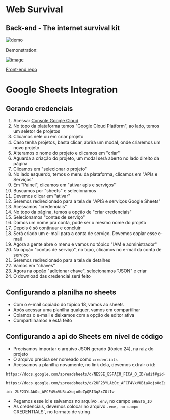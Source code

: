 # Web Survival
## Back-end - The internet survival kit

![demo](https://user-images.githubusercontent.com/54915150/163587557-a3eec3b4-2ca8-41c4-8468-04a8565f0d2a.gif)

<p>
Demonstration:<br>
   
[![image](https://img.shields.io/badge/LinkedIn-0077B5?style=for-the-badge&logo=linkedin&logoColor=white&link=https://www.linkedin.com/posts/altamir-santos_dev-nodejs-backend-activity-6918958334356160512-FWr8?utm_source=linkedin_share&utm_medium=member_desktop_web)](https://www.linkedin.com/posts/altamir-santos_dev-nodejs-backend-activity-6918958334356160512-FWr8?utm_source=linkedin_share&utm_medium=member_desktop_web)

</p>

[Front-end repo](https://github.com/miroswd/internet-kit-front)


# Google Sheets Integration 

## Gerando credenciais
<ol>
<li>Acessar <a href="https://console.cloud.google.com/">Console Google Cloud</a></li>
<li>No topo da plataforma temos "Google Cloud Platform", ao lado, temos um seletor de projetos</li>
<li>Clicamos nele ou em criar projeto</li>
<li>Caso tenha projetos, basta clicar, abrirá um modal, onde criaremos um novo projeto</li>
<li>Alteramos o nome do projeto e clicamos em "criar"</li>
<li>Aguarda a criação do projeto, um modal será aberto no lado direito da página</li>
<li>Clicamos em "selecionar o projeto"</li>
<li>No lado esquerdo, temos o menu da plataforma, clicamos em "APIs e Serviços"</li>
<li>Em "Painel", clicamos em "ativar apis e serviços"</li>
<li>Buscamos por "sheets" e selecionamos</li>
<li>Devemos clicar em "ativar"</li>
<li>Seremos redirecionado para a tela de "APIS e serviços Google Sheets"</li>
<li>Acessamos "credenciais"</li>
<li>No topo da página, temos a opção de "criar credenciais"</li>
<li>Selecionamos "contas de serviço"</li>
<li>Damos um nome pra conta, pode ser o mesmo nome do projeto</li>
<li>Depois é só continuar e concluir</li>
<li>Será criado um e-mail para a conta de serviço. Devemos copiar esse e-mail</li>
<li>Agora a gente abre o menu e vamos no tópico "IAM e administrador"</li>
<li>Na opção "contas de serviço", no topo, clicamos no e-mail da conta de serviço</li>
<li>Seremos redirecionado para a tela de detalhes</li>
<li>Vamos em "chaves"</li>
<li>Agora na opção "adicionar chave", selecionamos "JSON" e criar</li>
<li>O download das credenciai será feito</li>
</ol>

## Configurando a planilha no sheets
- Com o e-mail copiado do tópico 18, vamos ao sheets
- Após acessar uma planilha qualquer, vamos em compartilhar
- Colamos o e-mail e deixamos com a opção de editor ativa
- Compartilhamos e está feito

## Configurando a api do Sheets em nível de código
- Precisamos importar o arquivo JSON gerado (tópico 24), na raiz do projeto
- O arquivo precisa ser nomeado como ```credentials```
- Acessamos a planilha novamente, no link dela, devemos extrair o id:

```
https://docs.google.com/spreadsheets/d/NESSE_ESPAÇO_FICA_O_ID/edit#gid=0
```
```
https://docs.google.com/spreadsheets/d/2UF23YLAbOc_AFCF4VxVUBiaXojo0oZpQRI3q8xZOtIw/edit#gid=0
```
```
id: 2UF23YLAbOc_AFCF4VxVUBiaXojo0oZpQRI3q8xZOtIw
```

- Pegamos esse id e salvamos no arquivo `.env`, no campo `SHEETS_ID`
- As credenciais, devemos colocar no arquivo `.env, no campo `CREDENTIALS`, no formato de string
